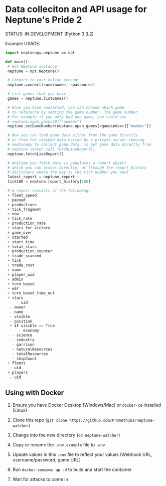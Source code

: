 # Data colleciton and API usage for Neptune's Pride 2

STATUS: IN DEVELOPMENT (Python 3.3.2)

Example USAGE:

```python
import neptunepy.neptune as npt

def main():
 # Get Neptune instance
 neptune = npt.Neptune()

 # Connect to your online account
 neptune.connect(<username>, <password>)

 # List games that you have
 games = neptune.listGames()

 # Once you have connected, you can choose which game 
 # to reference by setting the game number. The game number
 # For example if you only had one game, you could use
 # neptune.open_games[0]["number"]
 neptune.setGameNumber(neptune.open_games[<gameindex>]["number"])

 # Now you can load game data either from the game directly
 # or from the stashed data hosted by a private server running
 # neptunepy to collect game data. To get game data directly from
 # neptune server call fetchLiveReport().
 neptune.fetchLiveReport()

 # Anytime you fetch data is populates a report object
 # which you can access directly, or through the report_history
 # dictionary where the key is the tick number you want
 latest_report = neptune.report
 tick100 = neptune.report_history[100]

 # A report consists of the following:
 + fleet_speed
 + paused
 + productions
 + tick_fragment
 + now
 + tick_rate
 + production_rate
 + stars_for_victory
 + game_over
 + started
 + start_time
 + total_stars
 + production_counter
 + trade_scanned
 + tick
 + trade_cost
 + name
 + player_uid
 + admin
 + turn_based
 + war
 + turn_based_time_out
 + stars
     - uid
  - owner
  - name
  - visible
  - position
  + if visible == True
      - economy
   - science
   - industry
   - garrison
   - naturalResources
   - totalResources
   - shipCount
 + fleets
  - uid
 + players
  - uid
```

## Using with Docker

1. Ensure you have Docker Desktop (Windows/Mac) or `docker-ce` installed (Linux)

2. Clone this repo (`git clone https://github.com/Pr0meth3us/neptune-watcher`)

3. Change into the new directory (`cd neptune-watcher`)

4. Copy or rename the `.env.example` file to `.env`

5. Update values in this `.env` file to reflect your values (Webhook URL, username/password, game URL)

6. Run `docker-compose up -d` to build and start the container

7. Wait for attacks to come in
